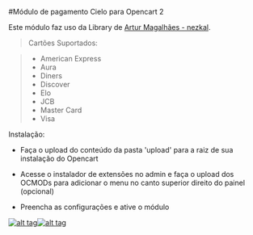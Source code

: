 #Módulo de pagamento Cielo para Opencart 2

Este módulo faz uso da Library de [Artur Magalhães - nezkal](https://github.com/nezkal/Cielo).

> Cartões Suportados:

> * American Express
> * Aura
> * Diners
> * Discover
> * Elo
> * JCB
> * Master Card
> * Visa

Instalação:

- Faça o upload do conteúdo da pasta 'upload' para a raiz de sua instalação do Opencart

- Acesse o instalador de extensões no admin e faça o upload dos OCMODs para adicionar o menu no canto superior direito do painel (opcional)

- Preencha as configurações e ative o módulo

[![alt tag](https://www.paypalobjects.com/pt_BR/BR/i/btn/btn_donateCC_LG.gif)](https://www.paypal.com/cgi-bin/webscr?cmd=_s-xclick&hosted_button_id=5R4RW3RXRNUR2)[![alt tag](https://p.simg.uol.com.br/out/pagseguro/i/botoes/doacoes/120x53-doar.gif)](https://pagseguro.uol.com.br/checkout/v2/donation.html?receiverEmail=vandersonlopes@yahoo.com.br&currency=BRL)